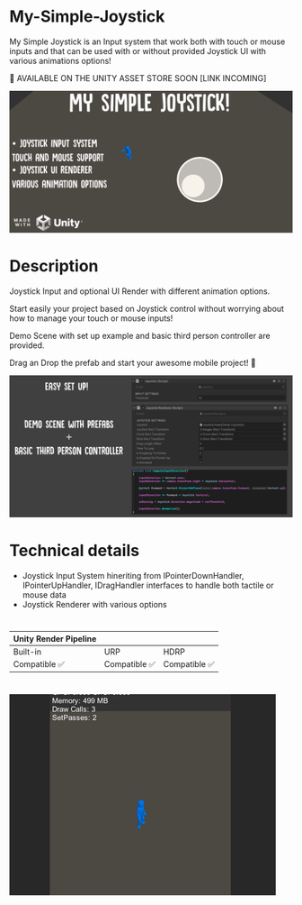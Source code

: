 # My-Simple-Joystick
My Simple Joystick is an Input system that work both with touch or mouse inputs and that can be used with or without provided Joystick UI with various animations options!

🔄 AVAILABLE ON THE UNITY ASSET STORE SOON [LINK INCOMING]

![](Screenshots/MySimpleJoystick.png)

# Description

Joystick Input and optional UI Render with different animation options.

Start easily your project based on Joystick control without worrying about how to manage your touch or mouse inputs!

Demo Scene with set up example and basic third person controller are provided.

Drag an Drop the prefab and start your awesome mobile project! 🚀

![](Screenshots/MySimpleJoystick_details.png)

# Technical details

* Joystick Input System hineriting from IPointerDownHandler, IPointerUpHandler, IDragHandler interfaces to handle both tactile or mouse data
* Joystick Renderer with various options
#

|Unity Render Pipeline | | |
|-|-|-|
| Built-in | URP | HDRP |
| Compatible ✅ | Compatible ✅ | Compatible ✅ | 
#

![](Screenshots/MySimpleJoystick.gif)
